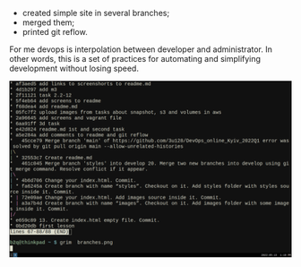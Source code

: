 * created simple site in several branches;  
* merged them;  
* printed git reflow.  

For me devops is interpolation between developer and administrator.
In other words, this is a set of practices for automating and simplifying development without losing speed.

![branches](https://raw.githubusercontent.com/3u128/DevOps_online_Kyiv_2022Q1/main/m1/task1.1/branches.png)
